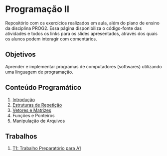 # Programação II

Repositório com os exercícios realizados em aula, além do plano de ensino da disciplina PROG2. Essa página disponibiliza o código-fonte das atividades e todos os links para os slides apresentados, através dos quais os alunos podem interagir com comentários.

## Objetivos

Aprender e implementar programas de computadores (softwares) utilizando uma linguagem de programação.

## Conteúdo Programático

1. [Introdução](https://docs.google.com/presentation/d/1qIWu_g0MLkWfA58HrPGIM_Lr6t3hEixc9Gl7Q2NIozc/edit?usp=sharing)
2. [Estruturas de Repetição](https://docs.google.com/presentation/d/1_Ka6GPFhTMyNncmnf25PjP-KWT4bvZWQr5TOaErwRyQ/edit?usp=sharing)
3. [Vetores e Matrizes](https://docs.google.com/presentation/d/1qC8zWS_tLqYDVkiJXHsa0D6qEAZulv91xmnpqh9sAJU/edit?usp=sharing)
4. Funções e Ponteiros
5. Manipulação de Arquivos


## Trabalhos

1. [T1: Trabalho Preparatório para A1](https://docs.google.com/presentation/d/1YUf2Bdj3AXD-rQXuDT4gWch1qpC0atwJXhjR1aN5lKs/edit?usp=sharing)
